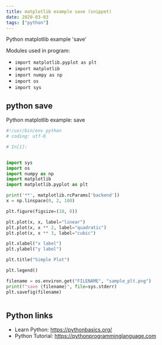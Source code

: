 ```yaml
---
title: matplotlib example save (snippet)
date: 2020-03-03
tags: ["python"]
---
```

Python matplotlib example 'save'


Modules used in program: 
* `import matplotlib.pyplot as plt`
* `import matplotlib`
* `import numpy as np`
* `import os`
* `import sys`

## python save

Python matplotlib example: save

```python
#!/usr/bin/env python
# coding: utf-8

# In[1]:


import sys
import os
import numpy as np
import matplotlib
import matplotlib.pyplot as plt

print('**', matplotlib.rcParams['backend'])
x = np.linspace(0, 2, 100)

plt.figure(figsize=(10, 8))

plt.plot(x, x, label="linear")
plt.plot(x, x ** 2, label="quadratic")
plt.plot(x, x ** 3, label="cubic")

plt.xlabel("x label")
plt.ylabel("y label")

plt.title("Simple Plot")

plt.legend()

filename = os.environ.get("FILENAME", "sample_plt.png")
print(f"save {filename}", file=sys.stderr)
plt.savefig(filename)



```

## Python links

- Learn Python: https://pythonbasics.org/
- Python Tutorial: https://pythonprogramminglanguage.com
